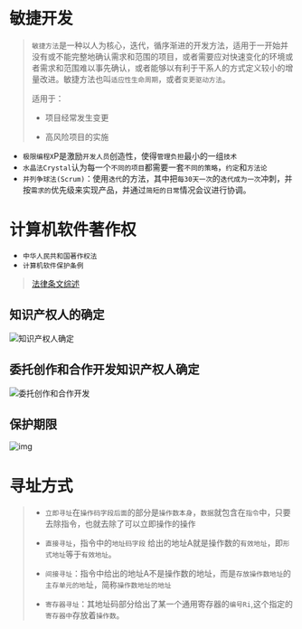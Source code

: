 # 敏捷开发

> `敏捷方法`是一种以人为核心，迭代，循序渐进的开发方法，适用于一开始并没有或不能完整地确认需求和范围的项目，或者需要应对快速变化的环境或者需求和范围难以事先确认，或者能够以有利于干系人的方式定义较小的增量改进。敏捷方法也叫`适应性生命周期`，或者`变更驱动方法`。
>
> 适用于：
>
> * 项目经常发生变更
>
> * 高风险项目的实施

* `极限编程X`P是激励`开发人员`创造性，使得`管理负担`最小的一组`技术`
* `水晶法Crystal`认为每一个`不同的项目`都需要一套`不同的策略`，`约定`和`方法论`
* `并列争球法(Scrum)`：使用`迭代`的方法，其中把`每30天一次`的`迭代成为一次`冲刺，并按`需求的`优先级来实现产品，并通过`简短的日常`情况会议进行协调。



# 计算机软件著作权

* `中华人民共和国著作权法`
* `计算机软件保护条例`

> [法律条文综述](https://blog.csdn.net/soaipipiop/article/details/126910480)

## 知识产权人的确定

![知识产权人确定](https://img-blog.csdnimg.cn/4d3e15330b8946a8abe5b768c2b89038.png)

## 委托创作和合作开发知识产权人确定

![委托创作和合作开发](https://img-blog.csdnimg.cn/9b8957b71aff4cc1b048a9ce02938eaf.png)

## 保护期限

![img](https://img-blog.csdnimg.cn/a053421525b747e8b34333004ac0c933.png)

# 寻址方式

> * `立即寻址`在`操作码字段后面`的部分是`操作数本身`，`数据`就包含在`指令`中，只要去除指令，也就去除了可以立即操作的操作
>
> * `直接寻址`，指令中的`地址码字段` 给出的地址A就是操作数的`有效地址`，即`形式地址`等于`有效地址`。
>
> * `间接寻址`：指令中给出的地址A不是操作数的地址，而是`存放操作数地址`的`主存单元的地`址，简称`操作数地址的地址`
>
> * `寄存器寻址`：其地址码部分给出了某一个通用寄存器的`编号Ri`,这个指定的`寄存器中`存放着`操作数`。

